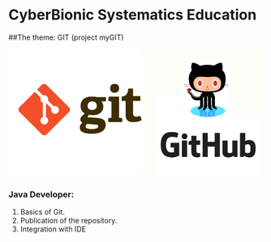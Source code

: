 # CyberBionic Systematics Education

##The theme: GIT (project myGIT)

![logo](https://github.com/vulook/myGIT/blob/main/git-github.jpg)

### Java Developer:
1. Basics of Git.
2. Publication of the repository.
3. Integration with IDE

